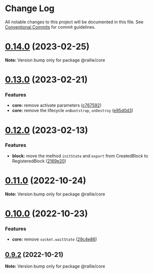 # Change Log

All notable changes to this project will be documented in this file.
See [Conventional Commits](https://conventionalcommits.org) for commit guidelines.

# [0.14.0](https://github.com/ralliejs/rallie/compare/v0.13.2...v0.14.0) (2023-02-25)

**Note:** Version bump only for package @rallie/core

# [0.13.0](https://github.com/ralliejs/rallie/compare/v0.12.0...v0.13.0) (2023-02-21)

### Features

- **core:** remove activate parameters ([c767592](https://github.com/ralliejs/rallie/commit/c767592e1cc062be2b29cd20abe9a92bf3f474ab))
- **core:** remove the lifecycle `onBootstrap`, `onDestroy` ([e95d0d3](https://github.com/ralliejs/rallie/commit/e95d0d3c1d9dcbc22d6b964eca3c9c6529039124))

# [0.12.0](https://github.com/ralliejs/rallie/compare/v0.11.0...v0.12.0) (2023-02-13)

### Features

- **block:** move the method `initState` and `export` from CreatedBlock to RegisteredBlock ([2169e20](https://github.com/ralliejs/rallie/commit/2169e2017304b47bffdb7a1982f9e31aaac17d6e))

# [0.11.0](https://github.com/ralliejs/rallie/compare/v0.10.0...v0.11.0) (2022-10-24)

**Note:** Version bump only for package @rallie/core

# [0.10.0](https://github.com/ralliejs/rallie/compare/v0.9.2...v0.10.0) (2022-10-23)

### Features

- **core:** remove `socket.waitState` ([29c4e86](https://github.com/ralliejs/rallie/commit/29c4e8615a93e910bd2f639a9910b370ffe1d67d))

## [0.9.2](https://github.com/ralliejs/rallie/compare/v0.9.1...v0.9.2) (2022-10-21)

**Note:** Version bump only for package @rallie/core

